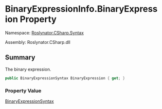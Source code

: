 # BinaryExpressionInfo\.BinaryExpression Property

Namespace: [Roslynator.CSharp.Syntax](../../README.md)

Assembly: Roslynator\.CSharp\.dll

## Summary

The binary expression\.

```csharp
public BinaryExpressionSyntax BinaryExpression { get; }
```

### Property Value

[BinaryExpressionSyntax](https://docs.microsoft.com/en-us/dotnet/api/microsoft.codeanalysis.csharp.syntax.binaryexpressionsyntax)


